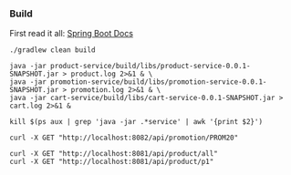 
### Build

First read it all: [Spring Boot Docs](http://docs.spring.io/spring-boot/docs/current/reference/htmlsingle/)

```
./gradlew clean build

java -jar product-service/build/libs/product-service-0.0.1-SNAPSHOT.jar > product.log 2>&1 & \
java -jar promotion-service/build/libs/promotion-service-0.0.1-SNAPSHOT.jar > promotion.log 2>&1 & \
java -jar cart-service/build/libs/cart-service-0.0.1-SNAPSHOT.jar > cart.log 2>&1 &
```

```
kill $(ps aux | grep 'java -jar .*service' | awk '{print $2}')
```

```
curl -X GET "http://localhost:8082/api/promotion/PROM20"

curl -X GET "http://localhost:8081/api/product/all"
curl -X GET "http://localhost:8081/api/product/p1"
```
